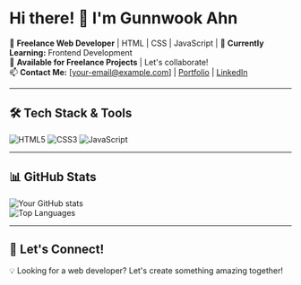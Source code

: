 # Hi there! 👋 I'm Gunnwook Ahn

🚀 **Freelance Web Developer** | HTML | CSS | JavaScript |
🌱 **Currently Learning:** Frontend Development  
💼 **Available for Freelance Projects** | Let's collaborate!  
📫 **Contact Me:** [your-email@example.com] | [Portfolio](https://ahndev.com) | [LinkedIn](https://linkedin.com/in/gunnwook-ahn-5401bb355/)  

---

## 🛠️ Tech Stack & Tools  

![HTML5](https://img.shields.io/badge/HTML5-orange) ![CSS3](https://img.shields.io/badge/CSS3-blue) ![JavaScript](https://img.shields.io/badge/JavaScript-yellow)

---

## 📊 GitHub Stats  

![Your GitHub stats](https://github-readme-stats.vercel.app/api?username=yourusername&show_icons=true&theme=radical)  
![Top Languages](https://github-readme-stats.vercel.app/api/top-langs/?username=agw76638&layout=compact)  

---

## 🤝 Let's Connect!  
💡 Looking for a web developer? Let's create something amazing together!  
